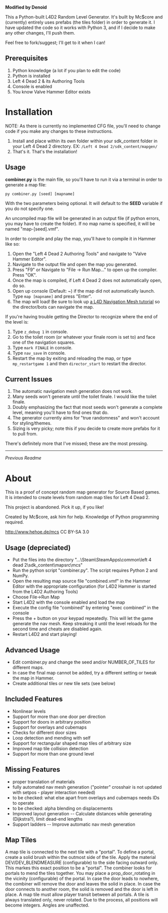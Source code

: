 **Modified by Denoid**

This a Python-built L4D2 Random Level Generator. It's built by Mc$core and (currently) entirely uses prefabs (the tiles folder) in order to generate it.
I have updated the code so it works with Python 3, and if I decide to make any other changes, I'll push them.

Feel free to fork/suggest; I'll get to it when I can!

## Prerequisites
1. Python knowledge (a lot if you plan to edit the code)
2. Python is installed
3. Left 4 Dead 2 & its Authoring Tools
4. Console is enabled
5. You know Valve Hammer Editor exists

# Installation
NOTE: As there is currently no implemented CFG file, you'll need to change code if you make any changes to these instructions.
1. Install and place within its own folder within your sdk_content folder in your Left 4 Dead 2 directory. EX: `/Left 4 Dead 2/sdk_content/mapgen/`
2. That's it. That's the installation!

## Usage
**combiner.py** is the main file, so you'll have to run it via a terminal in order to generate a map file:

```py combiner.py [seed] [mapname]```

With the two parameters being optional. It will default to the **SEED** variable if you do not specify one.

An uncompiled map file will be generated in an output file (if python errors, you may have to create the folder). If no map name is specified, it will be named "map-[seed].vmf".

In order to compile and play the map, you'll have to compile it in Hammer like so:
1. Open the "Left 4 Dead 2 Authoring Tools" and navigate to "Valve Hammer Editor".
2. Navigate to the output file and open the map you generated.
3. Press "F9" or Navigate to "File -> Run Map..." to open up the compiler. Press "OK".
4. Once the map is compiled, if Left 4 Dead 2 does not automatically open, do so.
5. Open up console (Default: ~) if the map did not automatically launch. Type `map [mapname]` and press "Enter".
6. The map will load! Be sure to look up [a L4D Navigation Mesh tutorial](https://developer.valvesoftware.com/wiki/L4D_Level_Design/Nav_Meshes) so the director/bots can navigate the map.

If you're having trouble getting the Director to recognize where the end of the level is:
1. Type `z_debug 1` in console.
2. Go to the toilet room (or whatever your finale room is set to) and face one of the navigation squares.
3. Type `mark FINALE` in console.
4. Type `nav_save` in console.
5. Restart the map by exiting and reloading the map, or type `mp_restartgame 1` and then `director_start` to restart the director.

## Current Issues
1. The automatic navigation mesh generation does not work.
2. Many seeds won't generate until the toilet finale. I would like the toilet finale.
3. Doubly emphasizing the fact that most seeds won't generate a complete level, meaning you'll have to find ones that do.
4. The generator currently aims for "true randomness" and won't account for styling/themes.
5. Sizing is very picky; note this if you decide to create more prefabs for it to pull from.

There's definitely more that I've missed; these are the most pressing.

----------------------------
*Previous Readme*
# About
This is a proof of concept random map generator for Source Based games.
It is intended to create levels from random map tiles for Left 4 Dead 2.

This project is abandoned. Pick it up, if you like!

Created by Mc$core, ask him for help. Knowledge of Python programming required.

http://www.hehoe.de/mcs
CC BY-SA 3.0

## Usage (depreciated)
* Put the files into the directory "...\Steam\SteamApps\common\left 4 dead 2\sdk_content\mapsrc\mcs"
* Run the python script "combiner.py". The script requires Python 2 and NumPy.
* Open the resulting map source file "combined.vmf" in the Hammer Editor with the appropriate configuration (for L4D2 Hammer is started from the L4D2 Authoring Tools)
* Choose File->Run Map
* Start L4D2 with the console enabled and load the map
* Execute the config file "combined" by entering "exec combined" in the console
* Press the + button on your keypad repeatedly. This will let the game generate the nav mesh. Keep streaking it until the level reloads for the second time and cheats are disabled again.
* Restart L4D2 and start playing!

## Advanced Usage
* Edit combiner.py and change the seed and/or NUMBER_OF_TILES for different maps.
* In case the final map cannot be added, try a different setting or tweak the map in Hammer.
* Create additional tiles or new tile sets (see below)

## Included Features
- Nonlinear levels
- Support for more than one door per direction
- Support for doors in arbitrary position
- Support for overlays and cubemaps
- Checks for different door sizes
- Loop detection and mending with self
- Support for rectangular shaped map tiles of arbitrary size
- Improved map tile collision detection
- Support for more than one ground level

## Missing Features
- proper translation of materials
- fully automated nav mesh generation ("pointer" crosshair is not updated with setpos - player interaction needed)
- to be checked: what else apart from overlays and cubemaps needs IDs to operate
- to be checked: alpha blending on displacements
- Improved layout generation
-- Calculate distances while generating (Dijkstra?), limit dead-end lengths
- Support ladders
-- Improve automatic nav mesh generation

## Map Tiles
A map tile is connected to the next tile with a "portal". To define a portal, create a solid brush within the outmost side of the tile. Apply the material DEV/DEV_BLENDMEASURE (configurable) to the side facing outward only. This markes this exact position to be a "portal". The combiner looks for portals to mend the tiles together. You may place a prop_door_rotating in the vicinity (configurable) of the portal. In case the door leads to nowhere, the combiner will remove the door and leaves the solid in place. In case the door connects to another room, the solid is removed and the door is left in place. A map tile must allow player transit between all portals.
A tile is always translated only, never rotated. Due to the process, all positions will become integers. Angles are unaffected.
